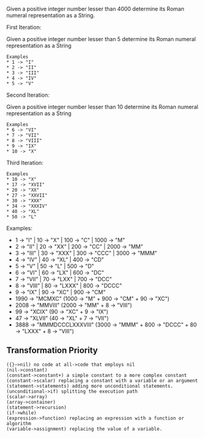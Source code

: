 Given a positive integer number lesser than 4000 determine its Roman numeral representation as a String.

First Iteration:

Given a positive integer number lesser than 5 determine its Roman numeral representation as a String

```
Examples
* 1 -> "I"
* 2 -> "II"
* 3 -> "III"
* 4 -> "IV"
* 5 -> "V"
```
 
Second Iteration:

Given a positive integer number lesser than 10 determine its Roman numeral representation as a String

```
Examples
* 6 -> "VI"
* 7 -> "VII"
* 8 -> "VIII"
* 9 -> "IX"
* 10 -> "X"
``` 
Third Iteration:

```
Examples
* 10 -> "X"
* 17 -> "XVII"
* 20 -> "XX"
* 27 -> "XXVII"
* 30 -> "XXX"
* 34 -> "XXXIV"
* 40 -> "XL"
* 50 -> "L"
```

Examples:

* 1 -> "I" | 10 -> "X" | 100 -> "C" | 1000 -> "M"
* 2 -> "II" | 20 -> "XX" | 200 -> "CC" | 2000 -> "MM"
* 3 -> "III" | 30 -> "XXX" | 300 -> "CCC" | 3000 -> "MMM"
* 4 -> "IV" | 40 -> "XL" | 400 -> "CD"
* 5 -> "V" | 50 -> "L" | 500 -> "D"
* 6 -> "VI" | 60 -> "LX" | 600 -> "DC"
* 7 -> "VII" | 70 -> "LXX" | 700 -> "DCC"
* 8 -> "VIII" | 80 -> "LXXX" | 800 -> "DCCC"
* 9 -> "IX" | 90 -> "XC" | 900 -> "CM"
* 1990 -> "MCMXC" (1000 -> "M" + 900 -> "CM" + 90 -> "XC")
* 2008 -> "MMVIII" (2000 -> "MM" + 8 -> "VIII")
* 99 -> "XCIX" (90 -> "XC" + 9 -> "IX")
* 47 -> "XLVII" (40 -> "XL" + 7 -> "VII")
* 3888 -> "MMMDCCCLXXXVIII" (3000 -> "MMM" + 800 -> "DCCC" + 80 -> "LXXX" + 8 -> "VIII")


## Transformation Priority

    ({}–>nil) no code at all->code that employs nil
    (nil->constant)
    (constant->constant+) a simple constant to a more complex constant
    (constant->scalar) replacing a constant with a variable or an argument
    (statement->statements) adding more unconditional statements.
    (unconditional->if) splitting the execution path
    (scalar->array)
    (array->container)
    (statement->recursion)
    (if->while)
    (expression->function) replacing an expression with a function or algorithm
    (variable->assignment) replacing the value of a variable.
